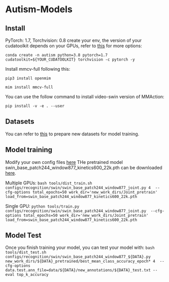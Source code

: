 # Autism-Models

## Install
PyTorch: 1.7, Torchvision: 0.8
create your env, the version of your cudatoolkit depends on your GPUs, 
refer to [this](https://pytorch.org/get-started/previous-versions/) for more options:

`conda create -n autism python=3.8 pytorch=1.7 cudatoolkit=${YOUR_CUDATOOLKIT} torchvision -c pytorch -y`

Install mmcv-full following this:

`pip3 install openmim`

`mim install mmcv-full`

You can use the follow command to install video-swin version of MMAction:

`pip install -v -e . --user`


## Datasets
You can refer to [this](https://github.com/open-mmlab/mmaction2/blob/master/docs/en/tutorials/3_new_dataset.md) to prepare new datasets for model training.

## Model training
Modify your own config files [here](https://github.com/dengandong/Autism-Models/tree/main/configs/recognition/swin) 
THe pretrained model swin_base_patch244_window877_kinetics600_22k.pth can be downloaded [here](https://github.com/SwinTransformer/storage/releases/download/v1.0.4/swin_base_patch244_window877_kinetics600_22k.pth).

Multiple GPUs:
`bash tools/dist_train.sh  
configs/recognition/swin/swin_base_patch244_window877_joint.py 4 
--cfg-options total_epochs=50 work_dir='new_work_dirs/Joint_pretrain' load_from=swin_base_patch244_window877_kinetics600_22k.pth`

Single GPU:
`python tools/train.py 
configs/recognition/swin/swin_base_patch244_window877_joint.py 
--cfg-options total_epochs=50 work_dir='new_work_dirs/Joint_pretrain' load_from=swin_base_patch244_window877_kinetics600_22k.pth`

## Model Test
Once you finish training your model, you can test your model with:
`bash tools/dist_test.sh 
configs/recognition/swin/swin_base_patch244_window877_${DATA}.py 
new_work_dirs/${DATA}_pretrained/best_mean_class_accuracy_epoch* 4 
--cfg-options data.test.ann_file=data/${DATA}/new_annotations/${DATA}_test.txt --eval top_k_accuracy`
